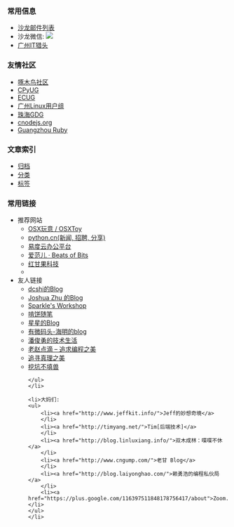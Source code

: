 <section class="lost-double fn-clear">
<article class="article article-first">
<h3>常用信息</h3>
<ul>
    <li><a href="http://groups.google.com/group/guangzhou-tech-party">沙龙邮件列表</a>
    </li>
    <li>沙龙微信: <img src="http://techparty-media.qiniudn.com/2013/04/qrcode_for_gh_4d92f5a32967_430-300x300.jpg"/>
    </li>
    <li><a href="http://gztechjobs.com/">广州IT猎头</a>
    </li>

</ul>

<h3>友情社区</h3>
<ul>
    <li><a href="http://woodpecker.org.cn/">啄木鸟社区</a>
    </li>
    <li><a href="http://wiki.woodpecker.org.cn/moin/CPUG">CPyUG</a>
    </li>
    <li><a href="http://ecug.org/">ECUG</a>
    </li>
    <li><a href="http://www.gzlug.org/">广州Linux用户组</a>
    </li>
    <li><a href="http://gplus.to/gdgzh">珠海GDG</a>
    </li>
    <li><a href="http://cnodejs.org/blog/">cnodejs.org</a>
    </li>
    <li><a href="http://www.gzruby.org/">Guangzhou Ruby</a>
    </li>
</ul>        

<h3>文章索引</h3>
<ul>
    <li><a href="/archives" ret="bootmark">归档</a>
        </li>
    <li><a href="/categories.html" ret="bootmark">分类</a>
        </li>
    <li><a href="/tags.html" ret="bootmark">标签</a>
        </li>
</ul>

</article>

<article class="article article-last">

<h3>常用链接</h3>
<ul>
    <li>推荐网站
    <ul>
        <li><a href="http://www.osxtoy.com/">OSX玩意 / OSXToy</a>
        </li>
        <li><a href="http://simple-is-better.com/">python.cn(新闻, 招聘, 分享)</a>
        </li>
        <li><a href="http://everydo.com/">易度云办公平台</a>
        </li>
        <li><a href="http://www.ifanr.com/">爱范儿 · Beats of Bits</a>
        </li>
        <li><a href="http://www.ganguo.hk/">红甘果科技</a>
        </li>
        <li>
    </ul>
    </li>
    <li>友人链接
    <ul>
        <li><a href="http://www.dcshi.com/">dcshi的Blog</a>
        </li>
        <li><a href="http://zhuzhaoyuan.com/">Joshua Zhu 的Blog</a>
        </li>
        <li><a href="http://weavesky.com/">Sparkle's Workshop</a>
        </li>
        <li><a href="http://kenbinzhang.qzone.qq.com/">啃饼随笔</a>
        </li>
        <li><a href="http://www.mikespook.com/">星星的Blog</a>
        </li>
        <li><a href="http://yinhm.appspot.com/">有微码头-海明的blog</a>
        </li>
        <li><a href="http://www.czug.org/blog/panjy/">潘俊勇的技术生活</a>
        </li>
        <li><a href="http://www.cnblogs.com/JeffreyZhao/">老赵点滴 – 追求编程之美</a>
        </li>
        <li><a href="http://blog.csdn.net/ccat">追寻真理之美</a>
        </li>
        <li><a href="http://marchliu.github.io">挖坑不填兽</a>
        </li>

        
    </ul>
    </li>

    <li>大妈们:
    <ul>
        <li><a href="http://www.jeffkit.info/">Jeff的妙想奇境</a>
        </li>
        <li><a href="http://timyang.net/">Tim[后端技术]</a>
        </li>
        <li><a href="http://blog.linluxiang.info/">双木成林：喋喋不休</a>
        </li>
        <li><a href="http://www.cngump.com/">老甘 Blog</a>
        </li>
        <li><a href="http://blog.laiyonghao.com/">赖勇浩的编程私伙局</a>
        </li>
        <li><a href="https://plus.google.com/116397511848178756417/about">Zoom.Quiet</a></li>
    </ul>
    </li>
</ul>

</article>
</section>

